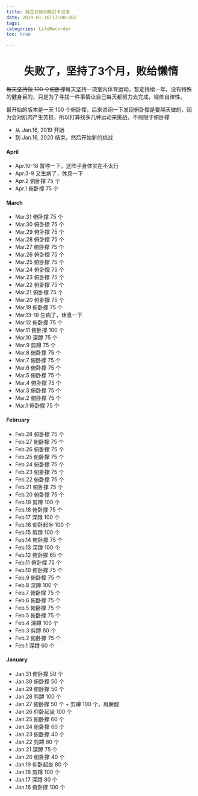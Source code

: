 ```yaml
---
title: 持之以恒训练打卡记录
date: 2019-01-16T17:00:00Z
tags:
categories: LifeRecorder
toc: true

---
```


<h1><center><strong>失败了，坚持了3个月，败给懒惰</strong></center></h1>

<del>每天坚持做 100 个俯卧撑</del>每天坚持一项室内体育运动，暂定持续一年。没有特殊的健身目的，只是为了寻找一件事情让自己每天都努力去完成，锻炼自律性。

最开始的版本是一天 100 个俯卧撑，后来咨询一下发现俯卧撑是要隔天做的，因为会对肌肉产生劳损，所以打算找多几种运动来挑战，不局限于俯卧撑
<!-- more -->

* 从 Jan.16, 2019 开始
* 到 Jan.16, 2020 结束，然后开始新的挑战

#### April
* Apr.10-18 暂停一下，这阵子身体实在不太行
* Apr.3-9 又生病了，休息一下
* Apr.2 俯卧撑 75 个
* Apr.1 俯卧撑 75 个

#### March
* Mar.31 俯卧撑 75 个
* Mar.30 俯卧撑 75 个
* Mar.29 俯卧撑 75 个
* Mar.28 俯卧撑 75 个
* Mar.27 俯卧撑 75 个
* Mar.26 俯卧撑 75 个
* Mar.25 俯卧撑 75 个
* Mar.24 俯卧撑 75 个
* Mar.23 俯卧撑 75 个
* Mar.22 俯卧撑 75 个
* Mar.21 俯卧撑 75 个
* Mar.20 俯卧撑 75 个
* Mar.19 俯卧撑 75 个
* Mar.13-18 生病了，休息一下
* Mar.12 俯卧撑 75 个
* Mar.11 俯卧撑 100 个
* Mar.10 深蹲 75 个
* Mar.9 剪蹲 75 个
* Mar.8 俯卧撑 75 个
* Mar.7 俯卧撑 75 个
* Mar.6 俯卧撑 75 个
* Mar.5 俯卧撑 75 个
* Mar.4 俯卧撑 75 个
* Mar.3 俯卧撑 75 个
* Mar.2 俯卧撑 75 个
* Mar.1 俯卧撑 75 个

#### February
* Feb.28 俯卧撑 75 个
* Feb.27 俯卧撑 75 个
* Feb.26 俯卧撑 75 个
* Feb.25 俯卧撑 75 个
* Feb.24 俯卧撑 75 个
* Feb.23 俯卧撑 75 个
* Feb.22 俯卧撑 75 个
* Feb.21 俯卧撑 75 个
* Feb.20 俯卧撑 75 个
* Feb.19 剪蹲 100 个
* Feb.18 俯卧撑 75 个
* Feb.17 深蹲 100 个
* Feb.16 仰卧起坐 100 个
* Feb.15 剪蹲 100 个
* Feb.14 俯卧撑 75 个
* Feb.13 深蹲 100 个
* Feb.12 俯卧撑 65 个
* Feb.11 俯卧撑 75 个
* Feb.10 俯卧撑 75 个
* Feb.9 俯卧撑 75 个
* Feb.8 深蹲 100 个
* Feb.7 俯卧撑 75 个
* Feb.6 俯卧撑 75 个
* Feb.5 俯卧撑 75 个
* Feb.5 俯卧撑 75 个
* Feb.4 深蹲 100 个
* Feb.3 剪蹲 80 个
* Feb.2 俯卧撑 75 个
* Feb.1 深蹲 60 个


#### January
* Jan.31 俯卧撑 50 个
* Jan.30 俯卧撑 50 个
* Jan.29 俯卧撑 50 个
* Jan.28 剪蹲 100 个
* Jan.27 俯卧撑 50 个 + 剪蹲 100 个，肩膀酸
* Jan.26 仰卧起坐 100 个
* Jan.25 俯卧撑 60 个
* Jan.24 俯卧撑 60 个
* Jan.23 俯卧撑 40 个
* Jan.22 剪蹲 80 个
* Jan.21 深蹲 75 个
* Jan.20 俯卧撑 40 个
* Jan.19 仰卧起坐 80 个
* Jan.18 剪蹲 100 个
* Jan.17 深蹲 80 个
* Jan.16 俯卧撑 100 个

